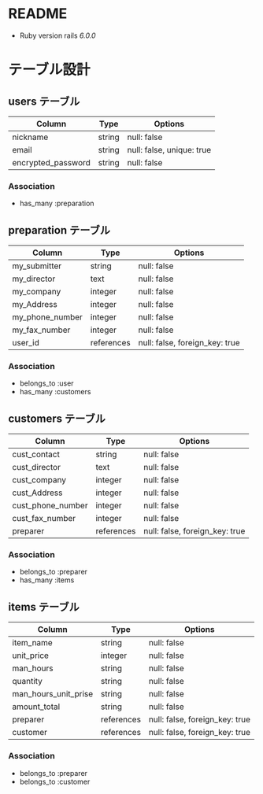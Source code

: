# README

* Ruby version
rails _6.0.0_

# テーブル設計

## users テーブル

| Column             | Type   | Options                   |
| ------------------ | ------ | ------------------------- |
| nickname           | string | null: false               |
| email              | string | null: false, unique: true |
| encrypted_password | string | null: false               |

### Association

- has_many :preparation

## preparation テーブル

| Column           | Type       | Options                        |
| ---------------- | ---------- | ------------------------------ |
| my_submitter     | string     | null: false                    |
| my_director      | text       | null: false                    |
| my_company       | integer    | null: false                    |
| my_Address       | integer    | null: false                    |
| my_phone_number  | integer    | null: false                    |
| my_fax_number    | integer    | null: false                    |
| user_id          | references | null: false, foreign_key: true |

### Association

- belongs_to :user
- has_many :customers

## customers テーブル

| Column            | Type       | Options                        |
| ----------------- | ---------- | ------------------------------ |
| cust_contact      | string     | null: false                    |
| cust_director     | text       | null: false                    |
| cust_company      | integer    | null: false                    |
| cust_Address      | integer    | null: false                    |
| cust_phone_number | integer    | null: false                    |
| cust_fax_number   | integer    | null: false                    |
| preparer          | references | null: false, foreign_key: true |

### Association

- belongs_to :preparer
- has_many :items

## items テーブル

| Column               | Type       | Options                        |
| -------------------- | ---------- | ------------------------------ |
| item_name            | string     | null: false                    |
| unit_price           | integer    | null: false                    |
| man_hours            | string     | null: false                    |
| quantity             | string     | null: false                    |
| man_hours_unit_prise | string     | null: false                    |
| amount_total         | string     | null: false                    |
| preparer             | references | null: false, foreign_key: true |
| customer             | references | null: false, foreign_key: true |

### Association

- belongs_to :preparer
- belongs_to :customer
